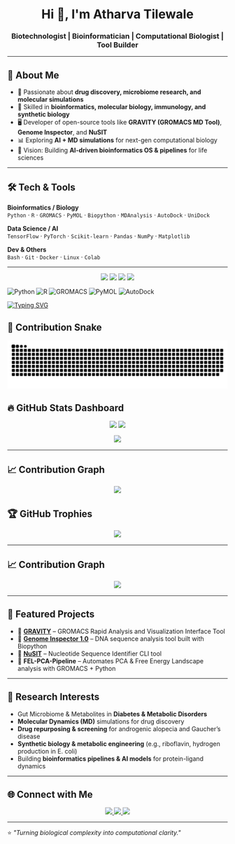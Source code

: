 <h1 align="center">Hi 👋, I'm Atharva Tilewale</h1>
<h3 align="center">Biotechnologist | Bioinformatician | Computational Biologist | Tool Builder</h3>

---

## 🚀 About Me
- 🔬 Passionate about **drug discovery, microbiome research, and molecular simulations**  
- 🧬 Skilled in **bioinformatics, molecular biology, immunology, and synthetic biology**  
- 🖥️ Developer of open-source tools like **GRAVITY (GROMACS MD Tool)**, **Genome Inspector**, and **NuSIT**  
- 📊 Exploring **AI + MD simulations** for next-gen computational biology  
- 🎯 Vision: Building **AI-driven bioinformatics OS & pipelines** for life sciences  

---

## 🛠️ Tech & Tools
**Bioinformatics / Biology**  
`Python` · `R` · `GROMACS` · `PyMOL` · `Biopython` · `MDAnalysis` · `AutoDock` · `UniDock`  

**Data Science / AI**  
`TensorFlow` · `PyTorch` · `Scikit-learn` · `Pandas` · `NumPy` · `Matplotlib`  

**Dev & Others**  
`Bash` · `Git` · `Docker` · `Linux` · `Colab`  

---

<p align="center">
  <img src="https://raw.githubusercontent.com/AtharvaTilewale/your-repo/main/icons/gromacs.png" width="50"/>
  <img src="https://raw.githubusercontent.com/AtharvaTilewale/your-repo/main/icons/pymol.png" width="50"/>
  <img src="https://raw.githubusercontent.com/AtharvaTilewale/your-repo/main/icons/autodock.png" width="50"/>
  <img src="https://raw.githubusercontent.com/AtharvaTilewale/your-repo/main/icons/galaxy.png" width="50"/>
</p>

![Python](https://img.shields.io/badge/Python-3776AB?style=for-the-badge&logo=python&logoColor=white)
![R](https://img.shields.io/badge/R-276DC3?style=for-the-badge&logo=r&logoColor=white)
![GROMACS](https://img.shields.io/badge/GROMACS-0072C6?style=for-the-badge&logoColor=white)
![PyMOL](https://img.shields.io/badge/PyMOL-orange?style=for-the-badge)
![AutoDock](https://img.shields.io/badge/AutoDock-green?style=for-the-badge)

[![Typing SVG](https://readme-typing-svg.herokuapp.com?font=Fira+Code&size=25&pause=1000&color=F70000&width=600&lines=Biotechnologist+%7C+Bioinformatician;Computational+Biologist+%7C+Tool+Builder;Drug+Discovery+%7C+MD+Simulations;Synthetic+Biology+%7C+Metabolic+Engineering)](https://git.io/typing-svg)

## 🐍 Contribution Snake
![github contribution grid snake animation](https://raw.githubusercontent.com/platane/snk/output/github-contribution-grid-snake-dark.svg?user=AtharvaTilewale&theme=dark&color_snake=#FFBC36)

## 🔥 GitHub Stats Dashboard
<p align="center">
  <img src="https://github-readme-stats.vercel.app/api?username=AtharvaTilewale&show_icons=true&theme=radical&count_private=true" height="165" />
  <img src="https://github-readme-stats.vercel.app/api/top-langs/?username=AtharvaTilewale&layout=compact&theme=radical" height="165" />
</p>

<p align="center">
  <img src="https://github-profile-summary-cards.vercel.app/api/cards/profile-details?username=AtharvaTilewale&theme=radical" />
</p>

---
## 📈 Contribution Graph
<p align="center">
  <img src="https://github-readme-activity-graph.vercel.app/graph?username=AtharvaTilewale&theme=redical&hide_border=true" />
</p>


## 🏆 GitHub Trophies
<p align="center">
  <img src="https://github-profile-trophy.vercel.app/?username=AtharvaTilewale&theme=radical&margin-w=10&margin-h=10&column=7" />
</p>

---

## 📈 Contribution Graph
<p align="center">
  <img src="https://github-readme-activity-graph.vercel.app/graph?username=AtharvaTilewale&theme=redical&hide_border=true" />
</p>

---

## 🧩 Featured Projects
- 🔹 [**GRAVITY**](https://github.com/AtharvaTilewale) – GROMACS Rapid Analysis and Visualization Interface Tool  
- 🔹 [**Genome Inspector 1.0**](https://github.com/AtharvaTilewale) – DNA sequence analysis tool built with Biopython  
- 🔹 [**NuSIT**](https://github.com/AtharvaTilewale) – Nucleotide Sequence Identifier CLI tool  
- 🔹 **FEL-PCA-Pipeline** – Automates PCA & Free Energy Landscape analysis with GROMACS + Python  

---

## 📌 Research Interests
- Gut Microbiome & Metabolites in **Diabetes & Metabolic Disorders**  
- **Molecular Dynamics (MD)** simulations for drug discovery  
- **Drug repurposing & screening** for androgenic alopecia and Gaucher’s disease  
- **Synthetic biology & metabolic engineering** (e.g., riboflavin, hydrogen production in E. coli)  
- Building **bioinformatics pipelines & AI models** for protein-ligand dynamics  

---

## 🌐 Connect with Me
<p align="center">
  <a href="https://www.linkedin.com/in/atharva-tilewale" target="_blank">
    <img src="https://img.shields.io/badge/LinkedIn-0077B5.svg?style=for-the-badge&logo=linkedin&logoColor=white"/>
  </a>
  <a href="mailto:atharva.tilewale@example.com">
    <img src="https://img.shields.io/badge/Email-D14836.svg?style=for-the-badge&logo=gmail&logoColor=white"/>
  </a>
  <a href="https://github.com/AtharvaTilewale">
    <img src="https://img.shields.io/badge/GitHub-100000.svg?style=for-the-badge&logo=github&logoColor=white"/>
  </a>
</p>

---

⭐️ *"Turning biological complexity into computational clarity."*  
